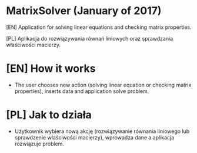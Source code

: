 # MatrixSolver (January of 2017)

[EN] Application for solving linear equations and checking matrix properties.

[PL] Aplikacja do rozwiązywania równań liniowych oraz sprawdzania właściwości macierzy.

# [EN] How it works

+ The user chooses new action (solving linear equation or checking matrix properties), inserts data and application solve problem.

# [PL] Jak to działa

+ Użytkownik wybiera nową akcję (rozwiązywanie równania liniowego lub sprawdzenie właściwości macierzy), wprowadza dane a aplikacja rozwiązuje problem.

